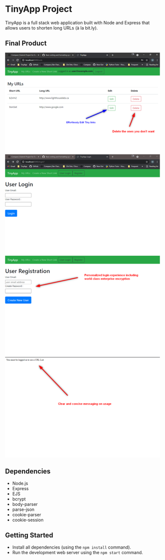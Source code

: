 # TinyApp Project

TinyApp is a full stack web application built with Node and Express that allows users to shorten long URLs (à la bit.ly).

## Final Product

!["URL Management"](https://github.com/aStrangeGoatInTheShadows/tinyapp/blob/master/docs/urls.png?raw=true)
!["User Login"](https://github.com/aStrangeGoatInTheShadows/tinyapp/blob/master/docs/login.png?raw=true)
!["User Registration"](https://github.com/aStrangeGoatInTheShadows/tinyapp/blob/master/docs/User_Registration.png?raw=true)
!["Error Example"](https://github.com/aStrangeGoatInTheShadows/tinyapp/blob/master/docs/Login_Error.png?raw=true)

## Dependencies

- Node.js
- Express
- EJS
- bcrypt
- body-parser
- parse-json
- cookie-parser
- cookie-session


## Getting Started

- Install all dependencies (using the `npm install` command).
- Run the development web server using the `npm start` command.